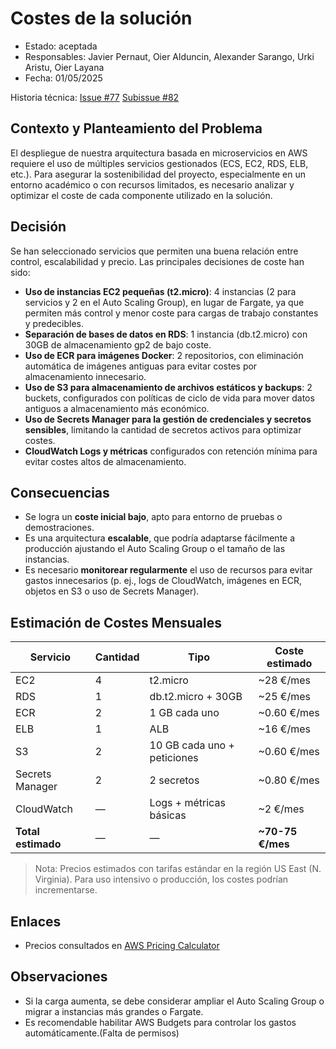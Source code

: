 # Costes de la solución

* Estado: aceptada  
* Responsables: Javier Pernaut, Oier Alduncin, Alexander Sarango, Urki Aristu, Oier Layana  
* Fecha: 01/05/2025  

Historia técnica: [Issue #77](https://github.com/oielay/GTIO_Votacion/issues/77) [Subissue #82](https://github.com/oielay/GTIO_Votacion/issues/82)  

## Contexto y Planteamiento del Problema

El despliegue de nuestra arquitectura basada en microservicios en AWS requiere el uso de múltiples servicios gestionados (ECS, EC2, RDS, ELB, etc.). Para asegurar la sostenibilidad del proyecto, especialmente en un entorno académico o con recursos limitados, es necesario analizar y optimizar el coste de cada componente utilizado en la solución.

## Decisión

Se han seleccionado servicios que permiten una buena relación entre control, escalabilidad y precio. Las principales decisiones de coste han sido:

- **Uso de instancias EC2 pequeñas (t2.micro)**: 4 instancias (2 para servicios y 2 en el Auto Scaling Group), en lugar de Fargate, ya que permiten más control y menor coste para cargas de trabajo constantes y predecibles.
- **Separación de bases de datos en RDS**: 1 instancia (db.t2.micro) con 30GB de almacenamiento gp2 de bajo coste.
- **Uso de ECR para imágenes Docker**: 2 repositorios, con eliminación automática de imágenes antiguas para evitar costes por almacenamiento innecesario.
- **Uso de S3 para almacenamiento de archivos estáticos y backups**: 2 buckets, configurados con políticas de ciclo de vida para mover datos antiguos a almacenamiento más económico.
- **Uso de Secrets Manager para la gestión de credenciales y secretos sensibles**, limitando la cantidad de secretos activos para optimizar costes.
- **CloudWatch Logs y métricas** configurados con retención mínima para evitar costes altos de almacenamiento.

## Consecuencias

- Se logra un **coste inicial bajo**, apto para entorno de pruebas o demostraciones.
- Es una arquitectura **escalable**, que podría adaptarse fácilmente a producción ajustando el Auto Scaling Group o el tamaño de las instancias.
- Es necesario **monitorear regularmente** el uso de recursos para evitar gastos innecesarios (p. ej., logs de CloudWatch, imágenes en ECR, objetos en S3 o uso de Secrets Manager).

## Estimación de Costes Mensuales

| Servicio        | Cantidad | Tipo                   | Coste estimado         |
|----------------|----------|-----------------------|-----------------------|
| EC2             | 4        | t2.micro               | ~28 €/mes             |
| RDS             | 1        | db.t2.micro + 30GB     | ~25 €/mes             |
| ECR             | 2        | 1 GB cada uno          | ~0.60 €/mes           |
| ELB             | 1        | ALB                    | ~16 €/mes             |
| S3              | 2        | 10 GB cada uno + peticiones | ~0.60 €/mes    |
| Secrets Manager | 2        | 2 secretos             | ~0.80 €/mes           |
| CloudWatch      | —        | Logs + métricas básicas| ~2 €/mes              |
| **Total estimado** | —      | —                     | **~70-75 €/mes**      |

> Nota: Precios estimados con tarifas estándar en la región US East (N. Virginia). Para uso intensivo o producción, los costes podrían incrementarse.

## Enlaces

* Precios consultados en [AWS Pricing Calculator](https://calculator.aws/)

## Observaciones

- Si la carga aumenta, se debe considerar ampliar el Auto Scaling Group o migrar a instancias más grandes o Fargate.
- Es recomendable habilitar AWS Budgets para controlar los gastos automáticamente.(Falta de permisos)
